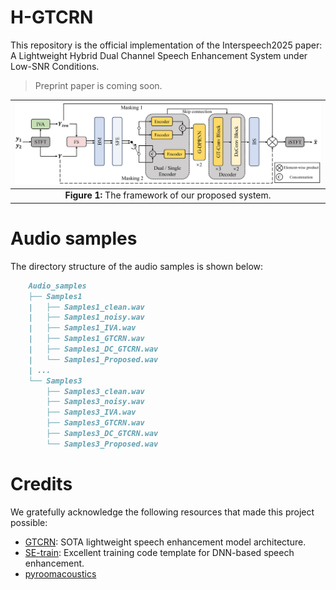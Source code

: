 # H-GTCRN
This repository is the official implementation of the Interspeech2025 paper: A Lightweight Hybrid Dual Channel Speech Enhancement System under Low-SNR Conditions.
>Preprint paper is coming soon.

| ![The framework of our proposed system.](./figures/model.png) |
|:---------------------:|
| **Figure 1:** The framework of our proposed system. |

# Audio samples
The directory structure of the audio samples is shown below:
```markdown
    Audio_samples
    ├── Samples1
    |   ├── Samples1_clean.wav
    |   ├── Samples1_noisy.wav
    |   ├── Samples1_IVA.wav
    |   ├── Samples1_GTCRN.wav
    |   ├── Samples1_DC_GTCRN.wav
    |   └── Samples1_Proposed.wav
    | ...
    └── Samples3
        ├── Samples3_clean.wav
        ├── Samples3_noisy.wav
        ├── Samples3_IVA.wav
        ├── Samples3_GTCRN.wav
        ├── Samples3_DC_GTCRN.wav
        └── Samples3_Proposed.wav
```

# Credits
We gratefully acknowledge the following resources that made this project possible:
- [GTCRN](https://github.com/Xiaobin-Rong/gtcrn): SOTA lightweight speech enhancement model architecture.
- [SE-train](https://github.com/Xiaobin-Rong/SEtrain): Excellent training code template for DNN-based speech enhancement.
- [pyroomacoustics](https://github.com/LCAV/pyroomacoustics)
